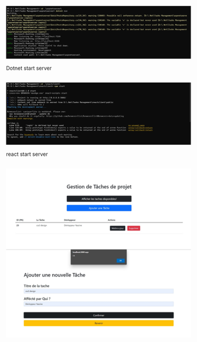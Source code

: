 <img src="https://github.com/Abdessamad7687/Order-Group-Work/blob/main/assets/dotnetcmd.jpg" alt="photo" width="600">
<br>
<p> Dotnet start server </p>
<br>
<img src="https://github.com/Abdessamad7687/Order-Group-Work/blob/main/assets/reactcmd.jpg" alt="photo" width="600">
<br>
<p> react start server </p>
<br>
<img src="https://github.com/Abdessamad7687/Order-Group-Work/blob/main/assets/table.jpg" alt="photo" width="600">
<br>
<img src="https://github.com/Abdessamad7687/Order-Group-Work/blob/main/assets/ok.jpg" alt="photo" width="600">
